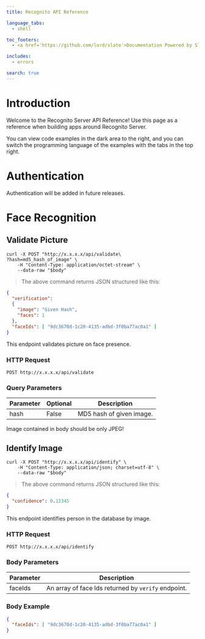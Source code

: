 ```yaml
---
title: Recognito API Reference

language_tabs:
  - shell

toc_footers:
  - <a href='https://github.com/lord/slate'>Documentation Powered by Slate</a>

includes:
  - errors

search: true
---
```


# Introduction

Welcome to the Recognito Server API Reference! Use this page as a reference when building apps around Recognito Server.

You can view code examples in the dark area to the right, and you can switch the programming language of the examples with the tabs in the top right.

# Authentication

<aside class="notice">
Authentication will be added in future releases.
</aside>

# Face Recognition

## Validate Picture

```shell
curl -X POST "http://x.x.x.x/api/validate\
?hash=md5_hash_of_image" \
    -H "Content-Type: application/octet-stream" \
    --data-raw "$body"
```

> The above command returns JSON structured like this:

```json
{
  "verification":
  {
    "image": "Given Hash",
    "faces": 1
  },
  "faceIds": [ "9dc3670d-1c20-4135-adbd-3f0ba77ac0a1" ]
}
```

This endpoint validates picture on face presence.

### HTTP Request

`POST http://x.x.x.x/api/validate`

### Query Parameters

Parameter | Optional | Description
--------- | ------- | -----------
hash | False | MD5 hash of given image.

<aside class="warning">
Image contained in body should be only JPEG!
</aside>

## Identify Image

```shell
curl -X POST "http://x.x.x.x/api/identify" \
    -H "Content-Type: application/json; charset=utf-8" \
    --data-raw "$body"
```

> The above command returns JSON structured like this:

```json
{
  "confidence": 0.12345
}
```

This endpoint identifies person in the database by image.

### HTTP Request

`POST http://x.x.x.x/api/identify`

### Body Parameters

Parameter | Description
--------- | -----------
faceIds | An array of face Ids returned by `verify` endpoint.

### Body Example

```json
{
  "faceIds": [ "9dc3670d-1c20-4135-adbd-3f0ba77ac0a1" ]
}
```